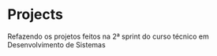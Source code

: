 # Projects
<p>Refazendo os projetos feitos na 2ª sprint do curso técnico em Desenvolvimento de Sistemas</p>
